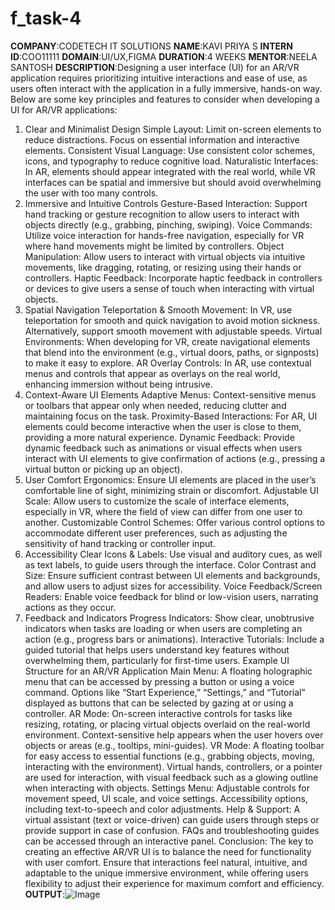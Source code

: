 # f_task-4
**COMPANY**:CODETECH IT SOLUTIONS
**NAME**:KAVI PRIYA S
**INTERN ID**:COO11111
**DOMAIN**:UI/UX,FIGMA
**DURATION**:4 WEEKS
**MENTOR**:NEELA SANTOSH
**DESCRIPTION**:Designing a user interface (UI) for an AR/VR application requires prioritizing intuitive interactions and ease of use, as users often interact with the application in a fully immersive, hands-on way. Below are some key principles and features to consider when developing a UI for AR/VR applications:

1. Clear and Minimalist Design
Simple Layout: Limit on-screen elements to reduce distractions. Focus on essential information and interactive elements.
Consistent Visual Language: Use consistent color schemes, icons, and typography to reduce cognitive load.
Naturalistic Interfaces: In AR, elements should appear integrated with the real world, while VR interfaces can be spatial and immersive but should avoid overwhelming the user with too many controls.
2. Immersive and Intuitive Controls
Gesture-Based Interaction: Support hand tracking or gesture recognition to allow users to interact with objects directly (e.g., grabbing, pinching, swiping).
Voice Commands: Utilize voice interaction for hands-free navigation, especially for VR where hand movements might be limited by controllers.
Object Manipulation: Allow users to interact with virtual objects via intuitive movements, like dragging, rotating, or resizing using their hands or controllers.
Haptic Feedback: Incorporate haptic feedback in controllers or devices to give users a sense of touch when interacting with virtual objects.
3. Spatial Navigation
Teleportation & Smooth Movement: In VR, use teleportation for smooth and quick navigation to avoid motion sickness. Alternatively, support smooth movement with adjustable speeds.
Virtual Environments: When developing for VR, create navigational elements that blend into the environment (e.g., virtual doors, paths, or signposts) to make it easy to explore.
AR Overlay Controls: In AR, use contextual menus and controls that appear as overlays on the real world, enhancing immersion without being intrusive.
4. Context-Aware UI Elements
Adaptive Menus: Context-sensitive menus or toolbars that appear only when needed, reducing clutter and maintaining focus on the task.
Proximity-Based Interactions: For AR, UI elements could become interactive when the user is close to them, providing a more natural experience.
Dynamic Feedback: Provide dynamic feedback such as animations or visual effects when users interact with UI elements to give confirmation of actions (e.g., pressing a virtual button or picking up an object).
5. User Comfort
Ergonomics: Ensure UI elements are placed in the user’s comfortable line of sight, minimizing strain or discomfort.
Adjustable UI Scale: Allow users to customize the scale of interface elements, especially in VR, where the field of view can differ from one user to another.
Customizable Control Schemes: Offer various control options to accommodate different user preferences, such as adjusting the sensitivity of hand tracking or controller input.
6. Accessibility
Clear Icons & Labels: Use visual and auditory cues, as well as text labels, to guide users through the interface.
Color Contrast and Size: Ensure sufficient contrast between UI elements and backgrounds, and allow users to adjust sizes for accessibility.
Voice Feedback/Screen Readers: Enable voice feedback for blind or low-vision users, narrating actions as they occur.
7. Feedback and Indicators
Progress Indicators: Show clear, unobtrusive indicators when tasks are loading or when users are completing an action (e.g., progress bars or animations).
Interactive Tutorials: Include a guided tutorial that helps users understand key features without overwhelming them, particularly for first-time users.
Example UI Structure for an AR/VR Application
Main Menu:
A floating holographic menu that can be accessed by pressing a button or using a voice command.
Options like “Start Experience,” “Settings,” and “Tutorial” displayed as buttons that can be selected by gazing at or using a controller.
AR Mode:
On-screen interactive controls for tasks like resizing, rotating, or placing virtual objects overlaid on the real-world environment.
Context-sensitive help appears when the user hovers over objects or areas (e.g., tooltips, mini-guides).
VR Mode:
A floating toolbar for easy access to essential functions (e.g., grabbing objects, moving, interacting with the environment).
Virtual hands, controllers, or a pointer are used for interaction, with visual feedback such as a glowing outline when interacting with objects.
Settings Menu:
Adjustable controls for movement speed, UI scale, and voice settings.
Accessibility options, including text-to-speech and color adjustments.
Help & Support:
A virtual assistant (text or voice-driven) can guide users through steps or provide support in case of confusion.
FAQs and troubleshooting guides can be accessed through an interactive panel.
Conclusion:
The key to creating an effective AR/VR UI is to balance the need for functionality with user comfort. Ensure that interactions feel natural, intuitive, and adaptable to the unique immersive environment, while offering users flexibility to adjust their experience for maximum comfort and efficiency.
**OUTPUT**:![Image](https://github.com/user-attachments/assets/315c2c50-37a4-4b71-bbac-4c7f3d0cd3a8)
